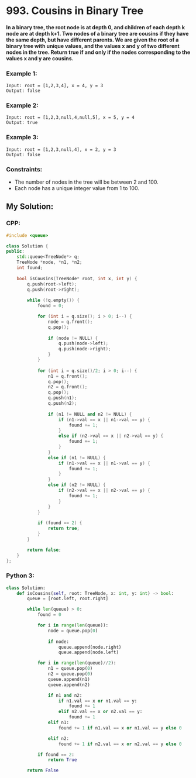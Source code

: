 # 993. Cousins in Binary Tree

#### In a binary tree, the root node is at depth 0, and children of each depth k node are at depth k+1. Two nodes of a binary tree are cousins if they have the same depth, but have different parents. We are given the root of a binary tree with unique values, and the values x and y of two different nodes in the tree. Return true if and only if the nodes corresponding to the values x and y are cousins.

### Example 1:
```
Input: root = [1,2,3,4], x = 4, y = 3
Output: false
```
### Example 2:
```
Input: root = [1,2,3,null,4,null,5], x = 5, y = 4
Output: true
```
### Example 3:
```
Input: root = [1,2,3,null,4], x = 2, y = 3
Output: false
```
### Constraints:
* The number of nodes in the tree will be between 2 and 100.
* Each node has a unique integer value from 1 to 100.

## My Solution:

### CPP:
```cpp
#include <queue>

class Solution {
public:
    std::queue<TreeNode*> q;
    TreeNode *node, *n1, *n2;
    int found;
    
    bool isCousins(TreeNode* root, int x, int y) {
        q.push(root->left);
        q.push(root->right);
        
        while (!q.empty()) {
            found = 0;

            for (int i = q.size(); i > 0; i--) {
                node = q.front();
                q.pop();
                
                if (node != NULL) {
                    q.push(node->left);
                    q.push(node->right);
                }
            }
            
            for (int i = q.size()/2; i > 0; i--) {
                n1 = q.front();
                q.pop();
                n2 = q.front();
                q.pop();
                q.push(n1);
                q.push(n2);
                
                if (n1 != NULL and n2 != NULL) {
                    if (n1->val == x || n1->val == y) {
                        found += 1;
                    }
                    else if (n2->val == x || n2->val == y) {
                        found += 1;
                    }
                }
                else if (n1 != NULL) {
                    if (n1->val == x || n1->val == y) {
                        found += 1;
                    }
                }
                else if (n2 != NULL) {
                    if (n2->val == x || n2->val == y) {
                        found += 1;
                    }
                }
            }
            
            if (found == 2) {
                return true;
            }
        }

        return false;
    }
};

```
### Python 3:
```python
class Solution:
    def isCousins(self, root: TreeNode, x: int, y: int) -> bool:
        queue = [root.left, root.right]

        while len(queue) > 0:
            found = 0

            for i in range(len(queue)):
                node = queue.pop(0)
                
                if node:
                    queue.append(node.right)
                    queue.append(node.left)

            for i in range(len(queue)//2):
                n1 = queue.pop(0)
                n2 = queue.pop(0)
                queue.append(n1)
                queue.append(n2)

                if n1 and n2:
                    if n1.val == x or n1.val == y:
                        found += 1 
                    elif n2.val == x or n2.val == y:
                        found += 1
                elif n1:
                    found += 1 if n1.val == x or n1.val == y else 0

                elif n2:
                    found += 1 if n2.val == x or n2.val == y else 0

            if found == 2:
                return True

        return False
```
